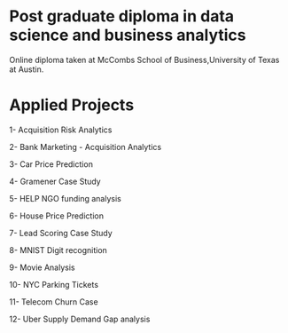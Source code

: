 # Post graduate diploma in data science and business analytics

Online diploma taken at McCombs School of Business,University of Texas at Austin.

# Applied Projects

1- Acquisition Risk Analytics

2- Bank Marketing - Acquisition Analytics

3- Car Price Prediction

4- Gramener Case Study

5- HELP NGO funding analysis

6- House Price Prediction

7- Lead Scoring Case Study

8- MNIST Digit recognition

9- Movie Analysis

10- NYC Parking Tickets

11- Telecom Churn Case 

12- Uber Supply Demand Gap analysis
